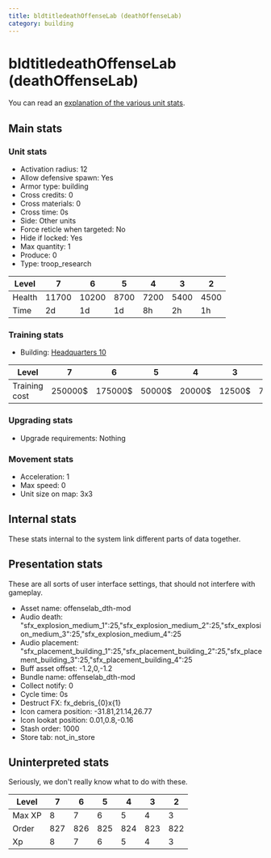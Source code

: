 ```yaml
---
title: bldtitledeathOffenseLab (deathOffenseLab)
category: building
---
```


# bldtitledeathOffenseLab (deathOffenseLab)

You can read an [explanation  of the various unit stats](unitexplained.md).

## Main stats

### Unit stats

  * Activation radius: 12
  * Allow defensive spawn: Yes
  * Armor type: building
  * Cross credits: 0
  * Cross materials: 0
  * Cross time: 0s
  * Side: Other units
  * Force reticle when targeted: No
  * Hide if locked: Yes
  * Max quantity: 1
  * Produce: 0
  * Type: troop_research

|Level |7    |6    |5   |4   |3   |2   |
|------|-----|-----|----|----|----|----|
|Health|11700|10200|8700|7200|5400|4500|
|Time  |2d   |1d   |1d  |8h  |2h  |1h  |


### Training stats

  * Building: [Headquarters 10](smugglerHQ.html)

|Level        |7      |6      |5     |4     |3     |2    |
|-------------|-------|-------|------|------|------|-----|
|Training cost|250000$|175000$|50000$|20000$|12500$|7500$|


### Upgrading stats

  * Upgrade requirements: Nothing

### Movement stats

  * Acceleration: 1
  * Max speed: 0
  * Unit size on map: 3x3

## Internal stats

These stats internal to the system link different parts of data together.


## Presentation stats

These are all sorts of user interface settings, that should not interfere with gameplay.

  * Asset name: offenselab_dth-mod
  * Audio death: "sfx_explosion_medium_1":25,"sfx_explosion_medium_2":25,"sfx_explosion_medium_3":25,"sfx_explosion_medium_4":25
  * Audio placement: "sfx_placement_building_1":25,"sfx_placement_building_2":25,"sfx_placement_building_3":25,"sfx_placement_building_4":25
  * Buff asset offset: -1.2,0,-1.2
  * Bundle name: offenselab_dth-mod
  * Collect notify: 0
  * Cycle time: 0s
  * Destruct FX: fx_debris_{0}x{1}
  * Icon camera position: -31.81,21.14,26.77
  * Icon lookat position: 0.01,0.8,-0.16
  * Stash order: 1000
  * Store tab: not_in_store

## Uninterpreted stats

Seriously, we don't really know what to do with these.

|Level |7  |6  |5  |4  |3  |2  |
|------|---|---|---|---|---|---|
|Max XP|8  |7  |6  |5  |4  |3  |
|Order |827|826|825|824|823|822|
|Xp    |8  |7  |6  |5  |4  |3  |


